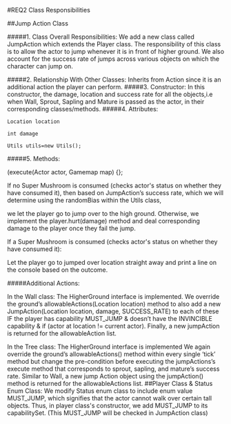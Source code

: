 ﻿#REQ2 Class Responsibilities

##Jump Action Class


#####1. Class Overall Responsibilities: 
We add a new class called JumpAction which extends the Player class. The responsibility of this class is to allow the actor to jump whenever it is in front of higher ground. We also account for the success rate of jumps across various objects on which the character can jump on.




#####2. Relationship With Other Classes:
Inherits from Action since it is an additional action the player can perform.
#####3. Constructor: 
In this constructor, the damage, location and success rate for all the objects,i.e when Wall, Sprout, Sapling and Mature is passed as the actor, in their corresponding classes/methods.
#####4. Attributes:

    Location location

    int damage

    Utils utils=new Utils();

#####5. Methods:

(execute(Actor actor, Gamemap map) {};

If no Super Mushroom is consumed (checks actor's status on whether they have consumed it), then based on JumpAction’s success rate, which we will determine using the randomBias within the Utils class,

we let the player go to jump over to the high ground. Otherwise, we implement the player.hurt(damage) method and deal corresponding damage to the player once they fail the jump.

If a  Super Mushroom is consumed (checks actor's status on whether they have consumed it):

Let the player go to jumped over location straight away and print a line on the console based on the outcome.


#####Additional Actions:

In the Wall class: The HigherGround interface is implemented. We override the ground’s allowableActions(Location location) method to also add a new JumpAction(Location location, damage, SUCCESS_RATE) to each of these IF the player has capability MUST_JUMP & doesn’t have the INVINCIBLE capability & if (actor at location != current actor). Finally, a new jumpAction is returned for the allowableAction list.

In the Tree class: The HigherGround interface is implemented We again override the ground’s allowableActions() method within every single ‘tick’ method but change the pre-condition before executing the jumpActions’s execute method that corresponds to sprout, sapling, and mature’s success rate. Similar to Wall, a new jump
Action object using the jumpAction() method is returned for the allowableActions list.
##Player Class & Status Enum Class:
We modify Status enum class to include enum value MUST_JUMP, which signifies that the actor cannot walk over certain tall objects.
Thus, in player class's constructor, we add MUST_JUMP to its capabilitySet. (This MUST_JUMP will be checked in JumpAction class)
